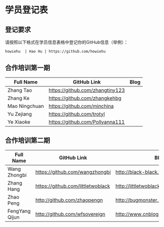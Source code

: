 # 学员登记表

## 登记要求

请按照以下格式在学员信息表格中登记你的GitHub信息（举例）：

```markdown
howiehu  | Hao Hu | https://github.com/howiehu
```

## 合作培训第一期

Full Name | GitHub Link | Blog 
--------- | ----------- | -----------    
Zhang Tao | https://github.com/zhangtiny123  |      
Zhang Ke | https://github.com/zhangkehbg  |     
Mao Ningchuan | https://github.com/minchina  | 
Yu Zejiang | https://github.com/trotyl  |    
Ye Xiaoke | https://github.com/Pollyanna111  |    

## 合作培训第二期

Full Name | GitHub Link | Blog 
--------- | ----------- | -----------    
Wang Zhongbi | https://github.com/wangzhongbi  |   http://black-black.iteye.com/    
Zhang Hang | https://github.com/littletwoblack  | http://littletwoblack.iteye.com/     
Zhao Peng | http://github.com/zhaopengn  | http://bugmonster.iteye.com/  
FengYang Qijun | http://github.com/wfsovereign  | http://www.cnblogs.com/wfsovereign/    

